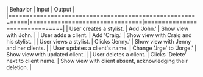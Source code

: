 | Behavior                                                  | Input                          | Output                        |
|===========================================================|================================|===============================|
| User creates a stylist. | Add 'John.' | Show view with John. |
| User adds a client. | Add 'Craig.' | Show view with Craig and his stylist. |
| User views a stylist. | Clicks 'Jenny.' | Show view with Jenny and her clients. |
| User updates a client's name. | Change 'Jrge' to 'Jorge.' | Show view with updated client. |
| User deletes a client. | Clicks 'Delete' next to client name. | Show view with client absent, acknowledging their deletion. |
